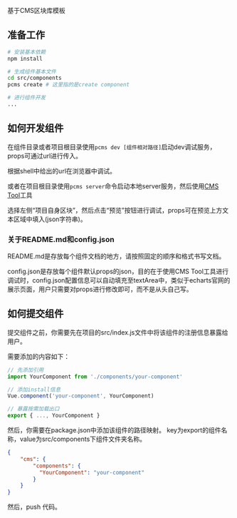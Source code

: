 基于CMS区块库模板

## 准备工作

``` bash
# 安装基本依赖
npm install

# 生成组件基本文件
cd src/components
pcms create # 这里指的是create component

# 进行组件开发
...
```

## 如何开发组件

在组件目录或者项目根目录使用`pcms dev [组件相对路径]`启动dev调试服务， props可通过url进行传入。

根据shell中给出的url在浏览器中调试。

或者在项目根目录使用`pcms server`命令启动本地server服务，然后使用[CMS Tool](http://192.168.10.25:2000/#/pkg-management/local-pkg)工具

选择左侧“项目自身区块”，然后点击“预览”按钮进行调试，props可在预览上方文本区域中填入(json字符串)。

### 关于README.md和config.json

README.md是存放每个组件文档的地方，请按照固定的顺序和格式书写文档。

config.json是存放每个组件默认props的json，目的在于使用CMS Tool工具进行调试时，config.json配置信息可以自动填充至textArea中，类似于echarts官网的展示页面，用户只需要对props进行修改即可，而不是从头自己写。


## 如何提交组件

提交组件之前，你需要先在项目的src/index.js文件中将该组件的注册信息暴露给用户。

需要添加的内容如下：

``` js
// 先添加引用
import YourComponent from './components/your-component'

// 添加install信息
Vue.component('your-component', YourComponent)

// 暴露按需加载出口
export { ..., YourComponent }
```

然后，你需要在package.json中添加该组件的路径映射。
key为export的组件名称，value为src/components下组件文件夹名称。


``` json
{
    "cms": {
        "components": {
          "YourComponent": "your-component"
        }
    }
}
```

然后，push 代码。

